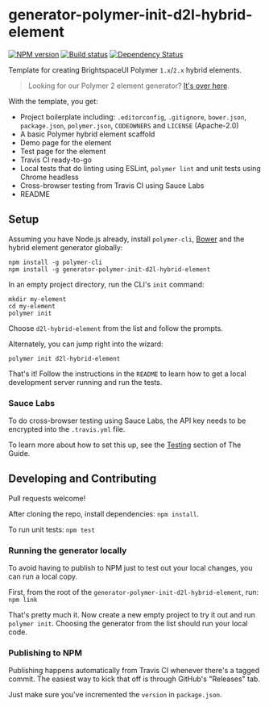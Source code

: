# generator-polymer-init-d2l-hybrid-element
[![NPM version][npm-image]][npm-url]
[![Build status][ci-image]][ci-url]
[![Dependency Status][dependencies-image]][dependencies-url]

Template for creating BrightspaceUI Polymer `1.x`/`2.x` hybrid elements.

> Looking for our Polymer 2 element generator? [It's over here](https://github.com/Brightspace/generator-polymer-init-d2l-polymer-2-element).

With the template, you get:
* Project boilerplate including: `.editorconfig`, `.gitignore`, `bower.json`, `package.json`, `polymer.json`, `CODEOWNERS` and `LICENSE` (Apache-2.0)
* A basic Polymer hybrid element scaffold
* Demo page for the element
* Test page for the element
* Travis CI ready-to-go
* Local tests that do linting using ESLint, `polymer lint` and unit tests using Chrome headless
* Cross-browser testing from Travis CI using Sauce Labs
* README

## Setup

Assuming you have Node.js already, install `polymer-cli`, [Bower](https://bower.io/) and the hybrid element generator globally:

```shell
npm install -g polymer-cli
npm install -g generator-polymer-init-d2l-hybrid-element
```

In an empty project directory, run the CLI's `init` command:

```shell
mkdir my-element
cd my-element
polymer init
```

Choose `d2l-hybrid-element` from the list and follow the prompts.

Alternately, you can jump right into the wizard:

```shell
polymer init d2l-hybrid-element
```

That's it! Follow the instructions in the `README` to learn how to get a local development server running and run the tests.

### Sauce Labs

To do cross-browser testing using Sauce Labs, the API key needs to be encrypted into the `.travis.yml` file.

To learn more about how to set this up, see the [Testing](https://github.com/BrightspaceUI/guide/wiki/Testing) section of The Guide.

## Developing and Contributing

Pull requests welcome!

After cloning the repo, install dependencies: `npm install`.

To run unit tests: `npm test`

### Running the generator locally

To avoid having to publish to NPM just to test out your local changes, you can run a local copy.

First, from the root of the `generator-polymer-init-d2l-hybrid-element`, run: `npm link`

That's pretty much it. Now create a new empty project to try it out and run `polymer init`. Choosing the generator from the list should run your local code.

### Publishing to NPM

Publishing happens automatically from Travis CI whenever there's a tagged commit. The easiest way to kick that off is through GitHub's "Releases" tab.

Just make sure you've incremented the `version` in `package.json`.

[npm-url]: https://npmjs.org/package/generator-polymer-init-d2l-hybrid-element
[npm-image]: https://img.shields.io/npm/v/generator-polymer-init-d2l-hybrid-element.svg
[ci-image]: https://travis-ci.org/Brightspace/generator-polymer-init-d2l-hybrid-element.svg?branch=master
[ci-url]: https://travis-ci.org/Brightspace/generator-polymer-init-d2l-hybrid-element
[dependencies-url]: https://david-dm.org/brightspace/generator-polymer-init-d2l-hybrid-element
[dependencies-image]: https://img.shields.io/david/Brightspace/generator-polymer-init-d2l-hybrid-element.svg
